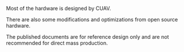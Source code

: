 Most of the hardware is designed by CUAV.

There are also some modifications and optimizations from open source hardware.

The published documents are for reference design only and are not recommended for direct mass production.